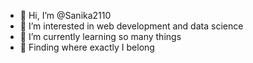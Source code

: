 - 👋 Hi, I’m @Sanika2110
- 👀 I’m interested in web development and data science
- 🌱 I’m currently learning so many things
- 💞️ Finding where exactly I belong

<!---
Sanika2110/Sanika2110 is a ✨ special ✨ repository because its `README.md` (this file) appears on your GitHub profile.
You can click the Preview link to take a look at your changes.
--->
